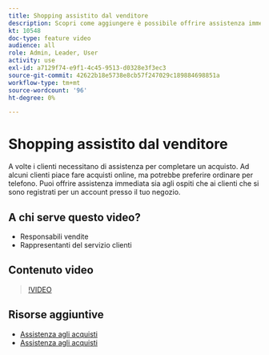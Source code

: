 ```yaml
---
title: Shopping assistito dal venditore
description: Scopri come aggiungere è possibile offrire assistenza immediata sia agli ospiti che ai clienti che si sono registrati per un account presso il tuo negozio.
kt: 10548
doc-type: feature video
audience: all
role: Admin, Leader, User
activity: use
exl-id: a7129f74-e9f1-4c45-9513-d0328e3f3ec3
source-git-commit: 42622b18e5738e8cb57f247029c189884698851a
workflow-type: tm+mt
source-wordcount: '96'
ht-degree: 0%

---
```


# Shopping assistito dal venditore

A volte i clienti necessitano di assistenza per completare un acquisto. Ad alcuni clienti piace fare acquisti online, ma potrebbe preferire ordinare per telefono. Puoi offrire assistenza immediata sia agli ospiti che ai clienti che si sono registrati per un account presso il tuo negozio.

## A chi serve questo video?

- Responsabili vendite
- Rappresentanti del servizio clienti

## Contenuto video

>[!VIDEO](https://video.tv.adobe.com/v/343662?quality=12&learn=on)

## Risorse aggiuntive

- [Assistenza agli acquisti](https://docs.magento.com/user-guide/customers/login-as-customer.html)
- [Assistenza agli acquisti](https://docs.magento.com/user-guide/sales/shopping-assistance.html)
